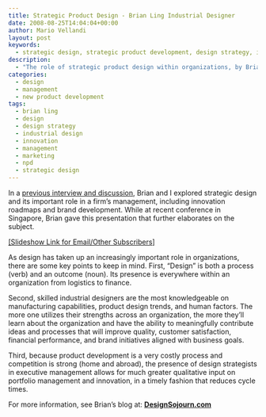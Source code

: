 ```yaml
---
title: Strategic Product Design - Brian Ling Industrial Designer
date: 2008-08-25T14:04:04+00:00
author: Mario Vellandi
layout: post
keywords:
  - strategic design, strategic product development, design strategy, industrial designer, management, product innovation
description:
  - "The role of strategic product design within organizations, by Brian Ling. Includes slideshow and key points on design's contribution in executive management"
categories:
  - design
  - management
  - new product development
tags:
  - brian ling
  - design
  - design strategy
  - industrial design
  - innovation
  - management
  - marketing
  - npd
  - strategic design
---
```

In a [previous interview and discussion](../design-strategy-conversation-with-dt/ "conversation on design strategy with Brian Ling of designsojourn.com"), Brian and I explored strategic design and its important role in a firm&#8217;s management, including innovation roadmaps and brand development. While at recent conference in Singapore, Brian gave this presentation that further elaborates on the subject.

<a rel="nofollow" title="The Role of Strategic Product Design" href="http://www.slideshare.net/designsojourn/what-is-design-presentation">[Slideshow Link for Email/Other Subscribers]</a>

As design has taken up an increasingly important role in organizations, there are some key points to keep in mind. First, &#8220;Design&#8221; is both a process (verb) and an outcome (noun). Its presence is everywhere within an organization from logistics to finance.

Second, skilled industrial designers are the most knowledgeable on manufacturing capabilities, product design trends, and human factors. The more one utilizes their strengths across an organization, the more they&#8217;ll learn about the organization and have the ability to meaningfully contribute ideas and processes that will improve quality, customer satisfaction, financial performance, and brand initiatives aligned with business goals.

Third, because product development is a very costly process and competition is strong (home and abroad), the presence of design strategists in executive management allows for much greater qualitative input on portfolio management and innovation, in a timely fashion that reduces cycle times.

For more information, see Brian&#8217;s blog at: **[DesignSojourn.com](http://www.designsojourn.com/ "Brian Ling's strategic industrial design blog")**
